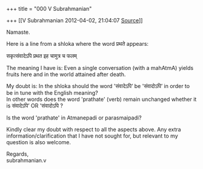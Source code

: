 +++
title = "000 V Subrahmanian"

+++
[[V Subrahmanian	2012-04-02, 21:04:07 [Source](https://groups.google.com/g/bvparishat/c/DBMSbbZQzcs)]]



Namaste.  
  
Here is a line from a shloka where the word प्रथते appears:  
  
सकृत्संवादेऽपि प्रथत इह चामुत्र च फलम्  
  
The meaning I have is: Even a single conversation (with a mahAtmA) yields fruits here and in the world attained after death.  
  
My doubt is: In the shloka should the word 'संवादेऽपि’ be 'संवादोऽपि’ in order to be in tune with the English meaning?  
In other words does the word 'prathate' (verb) remain unchanged whether it is संवादेऽपि’ OR 'संवादोऽपि ?  
  
Is the word 'prathate' in Atmanepadi or parasmaipadi?  
  
Kindly clear my doubt with respect to all the aspects above. Any extra information/clarification that I have not sought for, but relevant to my question is also welcome.  
  
Regards,  
subrahmanian.v  

